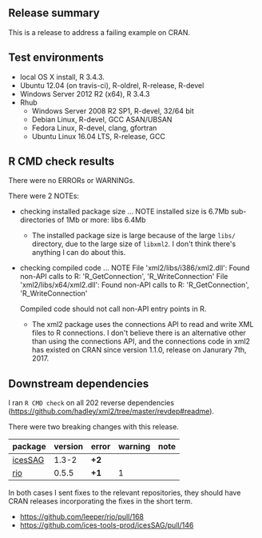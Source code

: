 ## Release summary

This is a release to address a failing example on CRAN.

## Test environments

* local OS X install, R 3.4.3.
* Ubuntu 12.04 (on travis-ci), R-oldrel, R-release, R-devel
* Windows Server 2012 R2 (x64), R 3.4.3
* Rhub
  * Windows Server 2008 R2 SP1, R-devel, 32/64 bit
  * Debian Linux, R-devel, GCC ASAN/UBSAN
  * Fedora Linux, R-devel, clang, gfortran
  * Ubuntu Linux 16.04 LTS, R-release, GCC

## R CMD check results
There were no ERRORs or WARNINGs.

There were 2 NOTEs:

* checking installed package size ... NOTE
  installed size is  6.7Mb
  sub-directories of 1Mb or more:
    libs   6.4Mb
  * The installed package size is large because of the large `libs/` directory,
  due to the large size of `libxml2`. I don't think there's anything I can
  do about this.

* checking compiled code ... NOTE
  File 'xml2/libs/i386/xml2.dll':
    Found non-API calls to R: 'R_GetConnection', 'R_WriteConnection'
  File 'xml2/libs/x64/xml2.dll':
    Found non-API calls to R: 'R_GetConnection', 'R_WriteConnection'

  Compiled code should not call non-API entry points in R.
  * The xml2 package uses the connections API to read and write XML files to R
    connections. I don't believe there is an alternative other than using the
    connections API, and the connections code in xml2 has existed on CRAN since
    version 1.1.0, release on Janurary 7th, 2017.


## Downstream dependencies
I ran `R CMD check` on all 202 reverse dependencies (https://github.com/hadley/xml2/tree/master/revdep#readme).

There were two breaking changes with this release.

|package                        |version |error  |warning |note |
|:------------------------------|:-------|:------|:-------|:----|
|[icesSAG](problems.md#icessag) |1.3-2   |__+2__ |        |     |
|[rio](problems.md#rio)         |0.5.5   |__+1__ |1       |     |

In both cases I sent fixes to the relevant repositories, they should have CRAN
releases incorporating the fixes in the short term.
- https://github.com/leeper/rio/pull/168
- https://github.com/ices-tools-prod/icesSAG/pull/146
